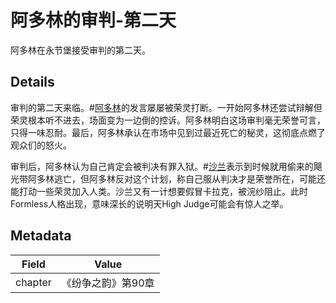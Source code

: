# 阿多林的审判-第二天
阿多林在永节堡接受审判的第二天。

## Details
审判的第二天来临。#[阿多林](characters/adolin)的发言屡屡被荣灵打断。一开始阿多林还尝试辩解但荣灵根本听不进去，场面变为一边倒的控诉。阿多林明白这场审判毫无荣誉可言，只得一味忍耐。最后，阿多林承认在市场中见到过最近死亡的秘灵，这彻底点燃了观众们的怒火。

审判后，阿多林认为自己肯定会被判决有罪入狱。#[沙兰](characters/shallan)表示到时候就用偷来的飓光带阿多林逃亡，但阿多林反对这个计划，称自己服从判决才是荣誉所在，可能还能打动一些荣灵加入人类。沙兰又有一计想要假冒卡拉克，被浣纱阻止。此时Formless人格出现，意味深长的说明天High Judge可能会有惊人之举。

## Metadata
| Field | Value |
| ----- | ----- |
| chapter | 《纷争之韵》第90章 |
